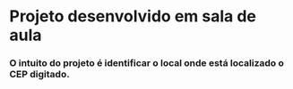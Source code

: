 # Projeto desenvolvido em sala de aula
### O intuito do projeto é identificar o local onde está localizado o CEP digitado.
